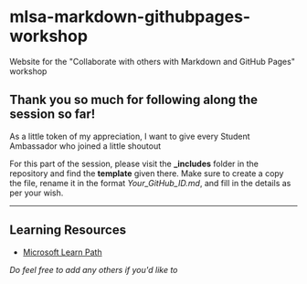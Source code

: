 # mlsa-markdown-githubpages-workshop

Website for the "Collaborate with others with Markdown and GitHub Pages" workshop

## Thank you so much for following along the session so far!

As a little token of my appreciation, I want to give every Student Ambassador who joined a little shoutout

For this part of the session, please visit the **_includes** folder in the repository and find the **template** given there. Make sure to create a copy the file, rename it in the format *Your_GitHub_ID.md*, and fill in the details as per your wish.

---

## Learning Resources

* [Microsoft Learn Path](https://docs.microsoft.com/en-us/learn/paths/collaborate-markdown-github-pages/)

*Do feel free to add any others if you'd like to*